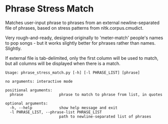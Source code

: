 # Phrase Stress Match

Matches user-input phrase to phrases from an external newline-separated file of phrases, based on stress patterns from nltk.corpus.cmudict.

Very rough-and-ready, designed originally to 'meter-match' people's names to pop songs - but it works slightly better for phrases rather than names.  Slightly.

If external file is tab-delimited, only the first column will be used to match, but all columns will be displayed when there is a match.

    Usage: phrase_stress_match.py [-h] [-l PHRASE_LIST] [phrase]
    
    no arguments: interactive mode
    
    positional arguments:
      phrase                phrase to match to phrase from list, in quotes

    optional arguments:
      -h, --help            show help message and exit
      -l PHRASE_LIST, --phrase-list PHRASE_LIST
                            path to newline-separated list of phrases
